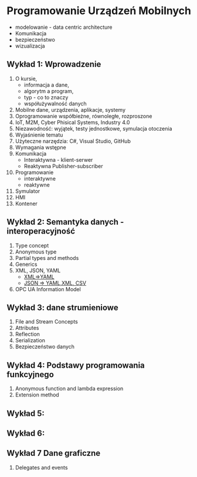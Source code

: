 # Programowanie Urządzeń Mobilnych

- modelowanie - data centric architecture
- Komunikacja
- bezpieczeństwo
- wizualizacja

## Wykład 1: Wprowadzenie

1. O kursie,
   - informacja a dane,
   - algorytm a program,
   - typ - co to znaczy
   - współużywalność danych
1. Mobilne dane, urządzenia, aplikacje, systemy
1. Oprogramowanie współbieżne, równoległe, rozproszone
1. IoT, M2M, Cyber Phisical Systems, Industry 4.0
1. Niezawodność: wyjątek, testy jednostkowe, symulacja otoczenia
1. Wyjaśnienie tematu
1. Użyteczne narzędzia: C#, Visual Studio, GitHub
1. Wymagania wstępne
1. Komunikacja
   - Interaktywna - klient-serwer
   - Reaktywna Publisher-subscriber
1. Programowanie
   - interaktywne
   - reaktywne
1. Symulator
1. HMI
1. Kontener

## Wykład 2: Semantyka danych - interoperacyjność

1. Type concept
1. Anonymous type
1. Partial types and methods
1. Generics
1. XML, JSON, YAML
   - [XML=>YAML](https://codebeautify.org/xml-to-yaml#)
   - [JSON => YAML,XML, CSV](https://jsonformatter.org/)  
1. OPC UA Information Model

## Wykład 3: dane strumieniowe

1. File and Stream Concepts
1. Attributes
1. Reflection
1. Serialization
1. Bezpieczeństwo danych

## Wykład 4: Podstawy programowania funkcyjnego

1. Anonymous function and lambda expression
1. Extension method

## Wykład 5:

## Wykład 6:

## Wykład 7 Dane graficzne

1. Delegates and events
